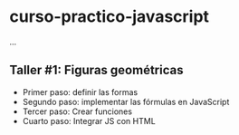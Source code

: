 # curso-practico-javascript

...

## Taller #1: Figuras geométricas

- Primer paso: definir las formas
- Segundo paso: implementar las fórmulas en JavaScript
- Tercer paso: Crear funciones
- Cuarto paso: Integrar JS con HTML